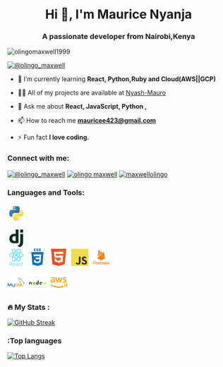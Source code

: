 <h1 align="center">Hi 👋, I'm Maurice Nyanja</h1>
<h3 align="center">A passionate developer from Nairobi,Kenya</h3>

<p align="left"> <img src="https://komarev.com/ghpvc/?username=olingomaxwell1999&label=Profile%20views&color=0e75b6&style=flat" alt="olingomaxwell1999" /> </p>

<p align="left"> <a href="https://twitter.com/@olingo_maxwell" target="blank"><img src="https://img.shields.io/twitter/follow/@olingo_maxwell?logo=twitter&style=for-the-badge" alt="@olingo_maxwell" /></a> </p>

- 🌱 I’m currently learning **React, Python,Ruby and Cloud(AWS||GCP)**

- 👨‍💻 All of my projects are available at [Nyash-Mauro](Nyash-Mauro)

- 💬 Ask me about **React, JavaScript, Python ,**

- 📫 How to reach me **mauricee423@gmail.com**

- ⚡ Fun fact **I love coding.**

<h3 align="left">Connect with me:</h3>
<p align="left">
<a href="https://twitter.com/mauricenyanja target="blank"><img align="center" src="https://raw.githubusercontent.com/rahuldkjain/github-profile-readme-generator/master/src/images/icons/Social/twitter.svg" alt="@olingo_maxwell" height="30" width="40" /></a>
<a href="https://www.linkedin.com/in/maurice-nyanja/" target="blank"><img align="center" src="https://raw.githubusercontent.com/rahuldkjain/github-profile-readme-generator/master/src/images/icons/Social/linked-in-alt.svg" alt="olingo maxwell" height="30" width="40" /></a>
<a href="https://www.instagram.com/ianutcase/" target="blank"><img align="center" src="https://raw.githubusercontent.com/rahuldkjain/github-profile-readme-generator/master/src/images/icons/Social/instagram.svg" alt="maxwellolingo" height="30" width="40" /></a>
</p>

<h3>Languages and Tools:</h3>
<div>
  <img src="https://github.com/devicons/devicon/blob/master/icons/python/python-original.svg" title="Python"  alt="Python" width="40" height="40"/>&nbsp;     
          
  <img src="https://github.com/devicons/devicon/blob/master/icons/django/django-plain.svg" title="Python"  alt="Python" width="40" height="40"/>&nbsp;    
  <img src="https://github.com/devicons/devicon/blob/master/icons/react/react-original-wordmark.svg" title="React" alt="React" width="40" height="40"/>&nbsp;
  <img src="https://github.com/devicons/devicon/blob/master/icons/css3/css3-plain-wordmark.svg"  title="CSS3" alt="CSS" width="40" height="40"/>&nbsp;
  <img src="https://github.com/devicons/devicon/blob/master/icons/html5/html5-original.svg" title="HTML5" alt="HTML" width="40" height="40"/>&nbsp;
  <img src="https://github.com/devicons/devicon/blob/master/icons/javascript/javascript-original.svg" title="JavaScript" alt="JavaScript" width="40" height="40"/>&nbsp;
  <img src="https://github.com/devicons/devicon/blob/master/icons/firebase/firebase-plain-wordmark.svg" title="Firebase" alt="Firebase" width="40" height="40"/>&nbsp;

  <img src="https://github.com/devicons/devicon/blob/master/icons/mysql/mysql-original-wordmark.svg" title="MySQL"  alt="MySQL" width="40" height="40"/>&nbsp;
  <img src="https://github.com/devicons/devicon/blob/master/icons/nodejs/nodejs-original-wordmark.svg" title="NodeJS" alt="NodeJS" width="40" height="40"/>&nbsp;
  <img src="https://github.com/devicons/devicon/blob/master/icons/amazonwebservices/amazonwebservices-plain-wordmark.svg" title="AWS" alt="AWS" width="40" height="40"/>&nbsp;
</div>

### :fire: My Stats :
[![GitHub Streak](http://github-readme-streak-stats.herokuapp.com?user=Nyash-Mauro&theme=highcontrast&hide_border=true&date_format=%5BY%20%5DM%20j)](https://git.io/streak-stats)


### :Top languages
[![Top Langs](https://github-readme-stats.vercel.app/api/top-langs/?username=Nyash-Mauro)](https://github.com/Nyash-Mauro/github-readme-stats)

<!-- <p><img align="center" src="https://github-readme-stats.vercel.app/api/top-langs?username=Nyash-Mauro&show_icons=true&locale=en&layout=compact" alt="Nyash-Mauro" /></p> -->


